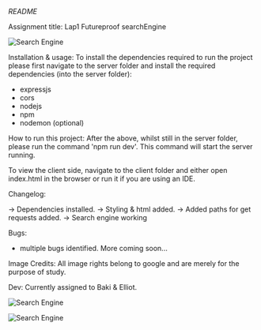 _README_

Assignment title: Lap1 Futureproof searchEngine 

![Search Engine](https://imgur.com/QeXbemh)

Installation & usage:
To install the dependencies required to run the project please first navigate to the server folder and install the required dependencies (into the server folder):
- expressjs
- cors
- nodejs
- npm
- nodemon (optional)


How to run this project:
After the above, whilst still in the server folder, please run the command 'npm run dev'. This command will start the server running.

To view the client side, navigate to the client folder and either open index.html in the browser or run it if you are using an IDE.


Changelog:

-> Dependencies installed.
-> Styling & html added.
-> Added paths for get requests added.
-> Search engine working

Bugs:

- multiple bugs identified. More coming soon...

Image Credits: All image rights belong to google and are merely for the purpose of study.

Dev: Currently assigned to Baki & Elliot.


![Search Engine](https://imgur.com/qRxs7kT)

![Search Engine](https://imgur.com/j2Igt8q)
